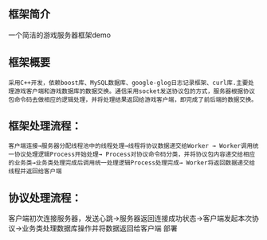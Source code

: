 ## **框架简介**
一个简洁的游戏服务器框架demo

## **框架概要**
	采用C++开发，依赖boost库、MySQL数据库、google-glog日志记录框架、curl库.主要处理游戏客户端和游戏数据库的数据交换。通信采用socket发送协议包的方式，服务器根据协议包命令码去做相应的逻辑处理，并将处理结果返回给游戏客户端，即完成了前后端的数据交换。

## **框架处理流程：**

	客户端连接→服务器分配线程池中的线程处理→线程将协议数据递交给Worker → Worker调用统一协议处理逻辑Process开始处理→ Process对协议命令码分类，并将协议包内容递交给相应的业务类→业务类处理完成后调用统一处理逻辑Process处理完成→ Worker将返回数据递交给线程并返回给客户端

## **协议处理流程：**
客户端初次连接服务器，发送心跳→服务器返回连接成功状态→客户端发起本次协议→业务类处理数据库操作并将数据返回给客户端
部署

